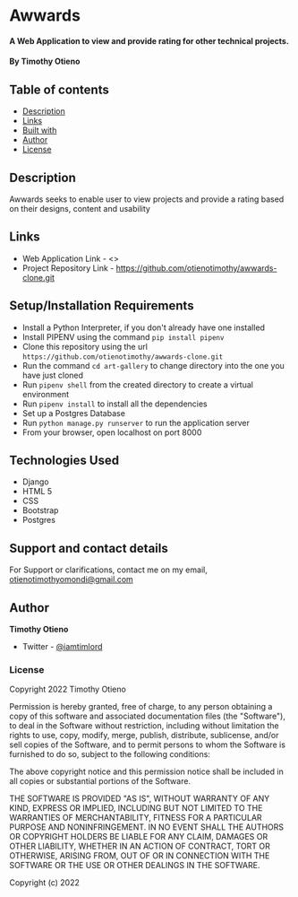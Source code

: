 # Awwards

#### A Web Application to view and provide rating for other technical projects.

#### By **Timothy Otieno**

## Table of contents

- [Description](#description)
- [Links](#links)
- [Built with](#technologies-used)
- [Author](#author)
- [License](#license)

## Description

Awwards seeks to enable user to view projects and provide a rating based on their designs, content and usability 

## Links

- Web Application Link - <>
- Project Repository Link - <https://github.com/otienotimothy/awwards-clone.git>

## Setup/Installation Requirements

- Install a Python Interpreter, if you don't already have one installed
- Install PIPENV using the command `pip install pipenv`
- Clone this repository using the url `https://github.com/otienotimothy/awwards-clone.git`
- Run the command `cd art-gallery` to change directory into the one you have just cloned
- Run `pipenv shell` from the created directory to create a virtual environment
- Run `pipenv install` to install all the dependencies
- Set up a Postgres Database
- Run `python manage.py runserver` to run the application server
- From your browser, open localhost on port 8000

## Technologies Used

- Django
- HTML 5
- CSS
- Bootstrap
- Postgres

## Support and contact details

For Support or clarifications, contact me on my email, <otienotimothyomondi@gmail.com>

## Author

**Timothy Otieno**

- Twitter - [@iamtimlord](https://twitter.com/iamtimlord)

### License

Copyright 2022 Timothy Otieno

Permission is hereby granted, free of charge, to any person obtaining a copy of this software and associated documentation files (the "Software"), to deal in the Software without restriction, including without limitation the rights to use, copy, modify, merge, publish, distribute, sublicense, and/or sell copies of the Software, and to permit persons to whom the Software is furnished to do so, subject to the following conditions:

The above copyright notice and this permission notice shall be included in all copies or substantial portions of the Software.

THE SOFTWARE IS PROVIDED "AS IS", WITHOUT WARRANTY OF ANY KIND, EXPRESS OR IMPLIED, INCLUDING BUT NOT LIMITED TO THE WARRANTIES OF MERCHANTABILITY, FITNESS FOR A PARTICULAR PURPOSE AND NONINFRINGEMENT. IN NO EVENT SHALL THE AUTHORS OR COPYRIGHT HOLDERS BE LIABLE FOR ANY CLAIM, DAMAGES OR OTHER LIABILITY, WHETHER IN AN ACTION OF CONTRACT, TORT OR OTHERWISE, ARISING FROM, OUT OF OR IN CONNECTION WITH THE SOFTWARE OR THE USE OR OTHER DEALINGS IN THE SOFTWARE.

Copyright (c) 2022
